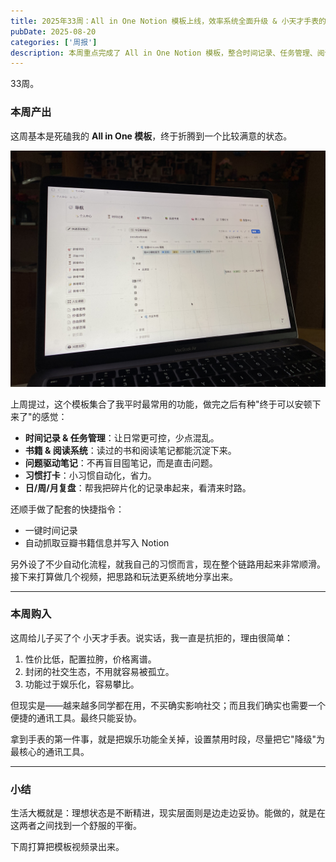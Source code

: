 ```yaml
---
title: 2025年33周：All in One Notion 模板上线，效率系统全面升级 & 小天才手表的现实选择
pubDate: 2025-08-20
categories: ['周报']
description: 本周重点完成了 All in One Notion 模板，整合时间记录、任务管理、阅读笔记、习惯打卡与复盘系统，并配套快捷指令实现自动化。同时分享了给孩子购入小天才手表的现实考量与取舍。效率提升与生活琐事的平衡，就是本周的真实写照。
---
```


33周。

### 本周产出

这周基本是死磕我的 **All in One 模板**，终于折腾到一个比较满意的状态。

![Notion All in one 模板首页](src/images/Notion-AIO.jpg)

上周提过，这个模板集合了我平时最常用的功能，做完之后有种"终于可以安顿下来了"的感觉：

- **时间记录 & 任务管理**：让日常更可控，少点混乱。
- **书籍 & 阅读系统**：读过的书和阅读笔记都能沉淀下来。
- **问题驱动笔记**：不再盲目囤笔记，而是直击问题。
- **习惯打卡**：小习惯自动化，省力。
- **日/周/月复盘**：帮我把碎片化的记录串起来，看清来时路。

还顺手做了配套的快捷指令：

- 一键时间记录
- 自动抓取豆瓣书籍信息并写入 Notion

另外设了不少自动化流程，就我自己的习惯而言，现在整个链路用起来非常顺滑。接下来打算做几个视频，把思路和玩法更系统地分享出来。

---

### 本周购入

这周给儿子买了个 小天才手表。说实话，我一直是抗拒的，理由很简单：

1. 性价比低，配置拉胯，价格离谱。
2. 封闭的社交生态，不用就容易被孤立。
3. 功能过于娱乐化，容易攀比。

但现实是——越来越多同学都在用，不买确实影响社交；而且我们确实也需要一个便捷的通讯工具。最终只能妥协。

拿到手表的第一件事，就是把娱乐功能全关掉，设置禁用时段，尽量把它"降级"为最核心的通讯工具。

---

### 小结

生活大概就是：理想状态是不断精进，现实层面则是边走边妥协。能做的，就是在这两者之间找到一个舒服的平衡。

下周打算把模板视频录出来。
